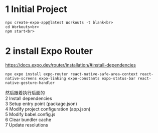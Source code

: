 # 1 Initial Project
    npx create-expo-app@latest Workouts -t blank<br>
    cd Workouts<br>
    npm start<br>


# 2 install Expo Router
https://docs.expo.dev/router/installation/#install-dependencies

    npx expo install expo-router react-native-safe-area-context react-native-screens expo-linking expo-constants expo-status-bar react-native-gesture-handler

然后跟着执行后面的<br>
2 Install dependencies<br>
3 Setup entry point (package.json)<br>
4 Modify project configuration (app.json)<br>
5 Modify babel.config.js<br>
6 Clear bundler cache<br>
7 Update resolutions<br>
